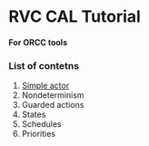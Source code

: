 # RVC CAL Tutorial
#### For ORCC tools

### List of contetns
1. [Simple actor](../src/net/sf/orcc/tutorial/l01SimpleActor)
2. Nondeterminism
3. Guarded actions
4. States
5. Schedules
6. Priorities
